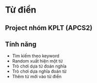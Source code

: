 # Từ điển 
## Project nhóm KPLT (APCS2)

## Tính năng

- Tìm kiếm theo keyword
- Random xuất hiện một từ
- Trò chơi dựa từ đoán nghĩa
- Trò chơi dựa nghĩa đoán từ
- Thêm từ mới vào từ điển


